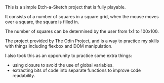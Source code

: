 This is a simple Etch-a-Sketch project that is fully playable.

It consists of a number of squares in a square grid, when the mouse moves over a square, the square is filled in.

The number of squares can be determined by the user from 1x1 to 100x100.

The project provided by The Odin Project, and is a way to practice my skills with things including flexbox and DOM manipulation.

I also took this as an opporunity to practice some extra things:
 - using closure to avoid the use of global variables.
 - extracting bits of code into separate functions to improve
    code readability.